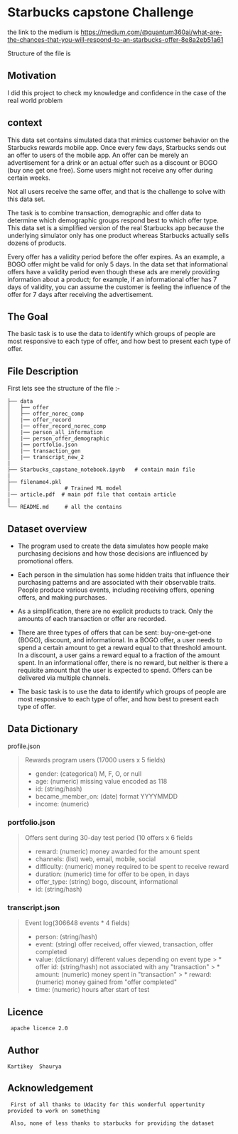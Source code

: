 # Starbucks capstone Challenge 

the link to the medium is https://medium.com/@quantum360ai/what-are-the-chances-that-you-will-respond-to-an-starbucks-offer-8e8a2eb51a61

Structure of the file is 
## Motivation 

I did this project to check my knowledge and confidence in the case of the real world problem 

## context
This data set contains simulated data that mimics customer behavior on the Starbucks rewards mobile app. Once every few days, Starbucks sends out an offer to users of the mobile app. An offer can be merely an advertisement for a drink or an actual offer such as a discount or BOGO (buy one get one free). Some users might not receive any offer during certain weeks.

Not all users receive the same offer, and that is the challenge to solve with this data set.

The task is to combine transaction, demographic and offer data to determine which demographic groups respond best to which offer type. This data set is a simplified version of the real Starbucks app because the underlying simulator only has one product whereas Starbucks actually sells dozens of products.

Every offer has a validity period before the offer expires. As an example, a BOGO offer might be valid for only 5 days. In the data set that informational offers have a validity period even though these ads are merely providing information about a product; for example, if an informational offer has 7 days of validity, you can assume the customer is feeling the influence of the offer for 7 days after receiving the advertisement.


## The Goal 

The basic task is to use the data to identify which groups of people are most responsive to each type of offer, and how best to present each type of offer.



## File Description 

First lets see the structure of the file :-

    ├── data                   
    │   ├── offer
    │   ├── offer_norec_comp
    │   |── offer_record
    │   |── offer_record_norec_comp    
    │   |── person_all_information
    │   |── person_offer_demographic
    │   |── portfolio.json
    │   |── transaction_gen
    │   |── transcript_new_2   
    | 
    ├── Starbucks_capstane_notebook.ipynb   # contain main file 
    |
    ├── filename4.pkl  
    │                 # Trained ML model  
    |── article.pdf  # main pdf file that contain article
    |                                      
    └── README.md     # all the contains 

<a name ="run"></a>

## Dataset overview
* The program used to create the data simulates how people make purchasing decisions and how those decisions are influenced by promotional offers.

* Each person in the simulation has some hidden traits that influence their purchasing patterns and are associated with their observable traits. People produce various events, including receiving offers, opening offers, and making purchases.

* As a simplification, there are no explicit products to track. Only the amounts of each transaction or offer are recorded.

* There are three types of offers that can be sent: buy-one-get-one (BOGO), discount, and informational. In a BOGO offer, a user needs to spend a certain amount to get a reward equal to that threshold amount. In a discount, a user gains a reward equal to a fraction of the amount spent. In an informational offer, there is no reward, but neither is there a requisite amount that the user is expected to spend. Offers can be delivered via multiple channels.
    
* The basic task is to use the data to identify which groups of people are most responsive to each type of offer, and how best to present each type of offer.


## Data Dictionary

profile.json
> Rewards program users (17000 users x 5 fields)
 > * gender: (categorical) M, F, O, or null
 > * age: (numeric) missing value encoded as 118
 > * id: (string/hash)
 > * became_member_on: (date) format YYYYMMDD
 > * income: (numeric)
 

### portfolio.json
> Offers sent during 30-day test period (10 offers x 6 fields
 > * reward: (numeric) money awarded for the amount spent
 > * channels: (list) web, email, mobile, social
 > * difficulty: (numeric) money required to be spent to receive reward
 > * duration: (numeric) time for offer to be open, in days
 > * offer_type: (string) bogo, discount, informational
 > * id: (string/hash)

 ### transcript.json
 > Event log(306648 events * 4 fields)
  > * person: (string/hash)
  > * event: (string) offer received, offer viewed, transaction, offer completed
  > * value: (dictionary) different values depending on event type
     > * offer id: (string/hash) not associated with any "transaction"
     > * amount: (numeric) money spent in "transaction"
     > * reward: (numeric) money gained from "offer completed"
  > * time: (numeric) hours after start of test


  ## Licence 
     apache licence 2.0
  ## Author 
    Kartikey  Shaurya 
  
  ## Acknowledgement 
     First of all thanks to Udacity for this wonderful oppertunity provided to work on something  

     Also, none of less thanks to starbucks for providing the dataset

